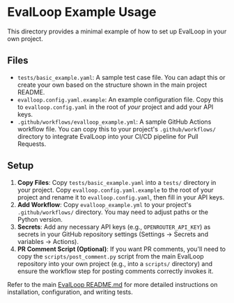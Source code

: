 # EvalLoop Example Usage

This directory provides a minimal example of how to set up EvalLoop in your own project.

## Files

*   `tests/basic_example.yaml`: A sample test case file. You can adapt this or create your own based on the structure shown in the main project README.
*   `evalloop.config.yaml.example`: An example configuration file. Copy this to `evalloop.config.yaml` in the root of *your* project and add your API keys.
*   `.github/workflows/evalloop_example.yml`: A sample GitHub Actions workflow file. You can copy this to your project's `.github/workflows/` directory to integrate EvalLoop into your CI/CD pipeline for Pull Requests.

## Setup

1.  **Copy Files**: Copy `tests/basic_example.yaml` into a `tests/` directory in your project. Copy `evalloop.config.yaml.example` to the root of your project and rename it to `evalloop.config.yaml`, then fill in your API keys.
2.  **Add Workflow**: Copy `evalloop_example.yml` to your project's `.github/workflows/` directory. You may need to adjust paths or the Python version.
3.  **Secrets**: Add any necessary API keys (e.g., `OPENROUTER_API_KEY`) as secrets in your GitHub repository settings (Settings -> Secrets and variables -> Actions).
4.  **PR Comment Script (Optional)**: If you want PR comments, you'll need to copy the `scripts/post_comment.py` script from the main EvalLoop repository into your own project (e.g., into a `scripts/` directory) and ensure the workflow step for posting comments correctly invokes it.

Refer to the main [EvalLoop README.md](https://github.com/b00gn1sh/evalloop/blob/main/README.md) for more detailed instructions on installation, configuration, and writing tests. 